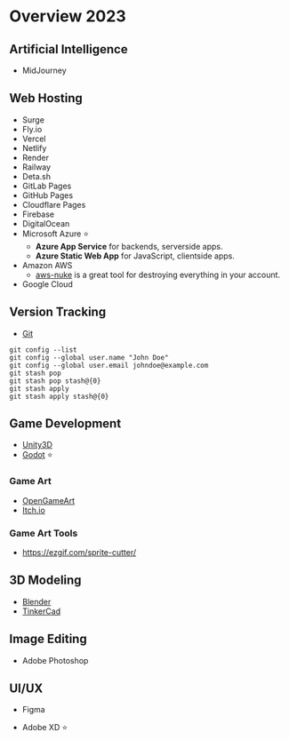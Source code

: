 # Overview 2023

## Artificial Intelligence

- MidJourney

## Web Hosting

- Surge
- Fly.io
- Vercel
- Netlify
- Render
- Railway
- Deta.sh
- GitLab Pages
- GitHub Pages
- Cloudflare Pages
- Firebase
- DigitalOcean
- Microsoft Azure ⭐
  - **Azure App Service** for backends, serverside apps.
  - **Azure Static Web App** for JavaScript, clientside apps.
- Amazon AWS
  - [aws-nuke](https://github.com/rebuy-de/aws-nuke) is a great tool for destroying everything in your account.
- Google Cloud

## Version Tracking

- [Git](https://github.com)

```
git config --list
git config --global user.name "John Doe"
git config --global user.email johndoe@example.com
git stash pop
git stash pop stash@{0}
git stash apply
git stash apply stash@{0}
```
## Game Development

- [Unity3D](https://github.com/LarsPeterson/unity3d)
- [Godot](https://godotengine.org/) ⭐

### Game Art

- [OpenGameArt](https://opengameart.org/)
- [Itch.io](https://itch.io/game-assets/free)

### Game Art Tools

- https://ezgif.com/sprite-cutter/

## 3D Modeling

- [Blender](https://www.blender.org/)
- [TinkerCad](https://www.tinkercad.com/)

## Image Editing

- Adobe Photoshop

## UI/UX

- Figma

- Adobe XD ⭐
